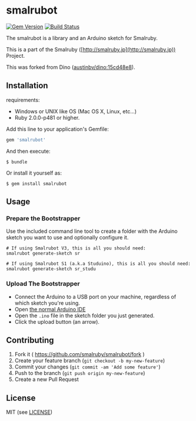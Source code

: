 # smalrubot

[![Gem Version](https://badge.fury.io/rb/smalrubot.png)](https://badge.fury.io/rb/smalrubot)
[![Build Status](https://travis-ci.org/smalruby/smalrubot.svg?branch=master)](https://travis-ci.org/smalruby/smalrubot)

The smalrubot is a library and an Arduino sketch for Smalruby.

This is a part of the Smalruby ([http://smalruby.jp](http://smalruby.jp)) Project.

This was forked from Dino ([austinbv/dino:15cd48e8](https://github.com/austinbv/dino/tree/15cd48e849faeb08c7dc017ff39ff16ff2e165a3)).

## Installation

requirements:

 * Windows or UNIX like OS (Mac OS X, Linux, etc...)
 * Ruby 2.0.0-p481 or higher.

Add this line to your application's Gemfile:

```ruby
gem 'smalrubot'
```

And then execute:

```shell
$ bundle
```

Or install it yourself as:

```shell
$ gem install smalrubot
```

## Usage

### Prepare the Bootstrapper

Use the included command line tool to create a folder with the Arduino sketch you want to use and optionally configure it.

```shell
# If using Smalrubot V3, this is all you should need:
smalrubot generate-sketch sr

# If using Smalrubot S1 (a.k.a Studuino), this is all you should need:
smalrubot generate-sketch sr_studu
```

### Upload The Bootstrapper

* Connect the Arduino to a USB port on your machine, regardless of which sketch you're using.
* Open [the normal Arduino IDE](http://arduino.cc/en/Main/Software)
* Open the `.ino` file in the sketch folder you just generated.
* Click the upload button (an arrow).

## Contributing

1. Fork it ( https://github.com/smalruby/smalrubot/fork )
2. Create your feature branch (`git checkout -b my-new-feature`)
3. Commit your changes (`git commit -am 'Add some feature'`)
4. Push to the branch (`git push origin my-new-feature`)
5. Create a new Pull Request

## License

MIT (see [LICENSE](link:LICENSE))
